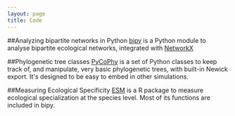 ```yaml
---
layout: page
title: Code
---
```


##Analyzing bipartite networks in Python
[bipy](http://tpoisot.github.com/bipy/) is a Python module to analyse bipartite ecological networks, integrated with [NetworkX](http://networkx.lanl.gov/)
	
##Phylogenetic tree classes</h2>
[PyCoPhy](https://github.com/tpoisot/PyCoPhy) is a set of Python classes to keep track of, and manipulate, very basic phylogenetic trees, with built-in Newick export. It's designed to be easy to embed in other simulations.

##Measuring Ecological Specificity</h2>
[ESM](https://r-forge.r-project.org/projects/esm/) is a R package to measure ecological specialization at the species level. Most of its functions are included in bipy.
